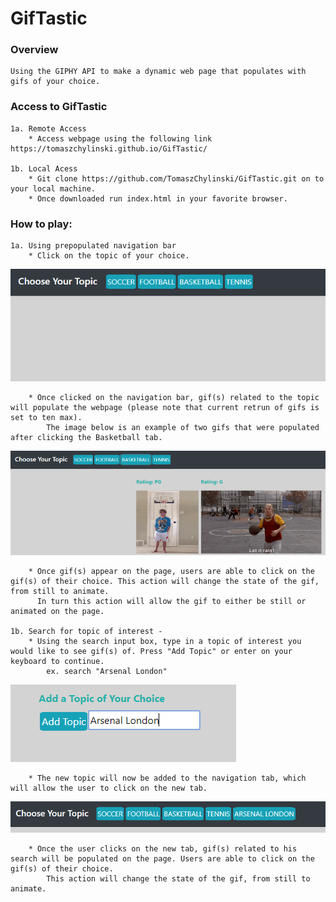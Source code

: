 # GifTastic

### Overview

    Using the GIPHY API to make a dynamic web page that populates with gifs of your choice.

### Access to GifTastic

    1a. Remote Access
        * Access webpage using the following link https://tomaszchylinski.github.io/GifTastic/

    1b. Local Acess
        * Git clone https://github.com/TomaszChylinski/GifTastic.git on to your local machine.
        * Once downloaded run index.html in your favorite browser.

### How to play:

    1a. Using prepopulated navigation bar
        * Click on the topic of your choice.

 <img src="assets/images/giftastic_image1.PNG">


        * Once clicked on the navigation bar, gif(s) related to the topic will populate the webpage (please note that current retrun of gifs is set to ten max).
            The image below is an example of two gifs that were populated after clicking the Basketball tab.

<img src="assets/images/giftastic_image2.PNG">
 
        * Once gif(s) appear on the page, users are able to click on the gif(s) of their choice. This action will change the state of the gif, from still to animate. 
          In turn this action will allow the gif to either be still or animated on the page. 

    1b. Search for topic of interest -
        * Using the search input box, type in a topic of interest you would like to see gif(s) of. Press "Add Topic" or enter on your keyboard to continue.  
            ex. search "Arsenal London"

<img src="assets/images/giftastic_image3.PNG">

        * The new topic will now be added to the navigation tab, which will allow the user to click on the new tab. 

 <img src="assets/images/giftastic_image4.PNG">

        * Once the user clicks on the new tab, gif(s) related to his search will be populated on the page. Users are able to click on the gif(s) of their choice. 
            This action will change the state of the gif, from still to animate. 
